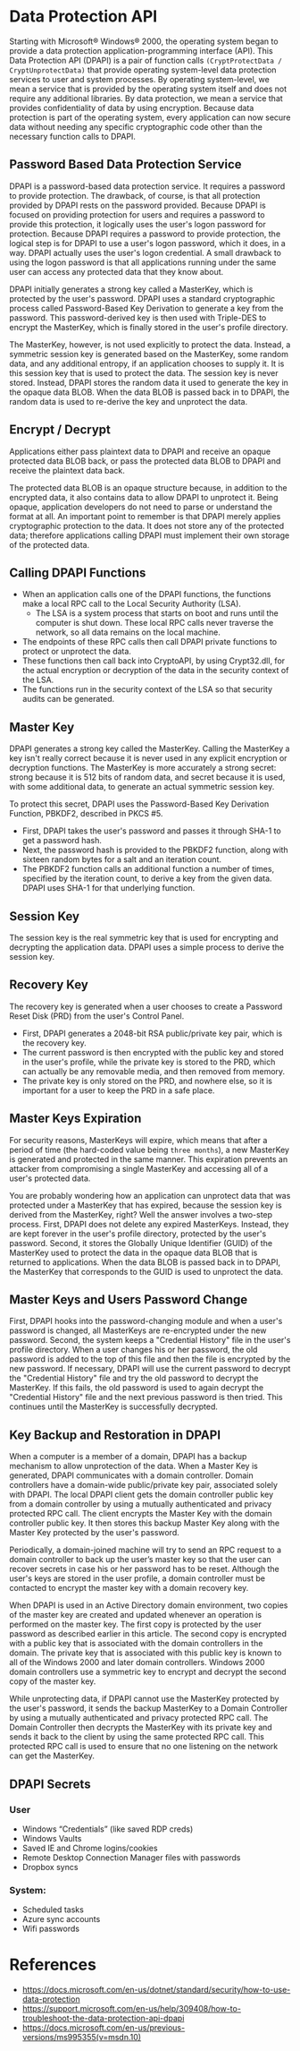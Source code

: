 # Data Protection API

Starting with Microsoft® Windows® 2000, the operating system began to provide a data protection application-programming interface (API). This Data Protection API (DPAPI) is a pair of function calls  `(CryptProtectData / CryptUnprotectData)` that provide operating system-level data protection services to user and system processes. By operating system-level, we mean a service that is provided by the operating system itself and does not require any additional libraries. By data protection, we mean a service that provides confidentiality of data by using encryption. Because data protection is part of the operating system, every application can now secure data without needing any specific cryptographic code other than the necessary function calls to DPAPI. 

## Password Based Data Protection Service

DPAPI is a password-based data protection service. It requires a password to provide protection. The drawback, of course, is that all protection provided by DPAPI rests on the password provided. Because DPAPI is focused on providing protection for users and requires a password to provide this protection, it logically uses the user's logon password for protection. Because DPAPI requires a password to provide protection, the logical step is for DPAPI to use a user's logon password, which it does, in a way. DPAPI actually uses the user's logon credential. A small drawback to using the logon password is that all applications running under the same user can access any protected data that they know about.

DPAPI initially generates a strong key called a MasterKey, which is protected by the user's password. DPAPI uses a standard cryptographic process called Password-Based Key Derivation to generate a key from the password. This password-derived key is then used with Triple-DES to encrypt the MasterKey, which is finally stored in the user's profile directory.

The MasterKey, however, is not used explicitly to protect the data. Instead, a symmetric session key is generated based on the MasterKey, some random data, and any additional entropy, if an application chooses to supply it. It is this session key that is used to protect the data. The session key is never stored. Instead, DPAPI stores the random data it used to generate the key in the opaque data BLOB. When the data BLOB is passed back in to DPAPI, the random data is used to re-derive the key and unprotect the data.

## Encrypt / Decrypt

Applications either pass plaintext data to DPAPI and receive an opaque protected data BLOB back, or pass the protected data BLOB to DPAPI and receive the plaintext data back.

The protected data BLOB is an opaque structure because, in addition to the encrypted data, it also contains data to allow DPAPI to unprotect it. Being opaque, application developers do not need to parse or understand the format at all. An important point to remember is that DPAPI merely applies cryptographic protection to the data. It does not store any of the protected data; therefore applications calling DPAPI must implement their own storage of the protected data.

## Calling DPAPI Functions

* When an application calls one of the DPAPI functions, the functions make a local RPC call to the Local Security Authority (LSA).
    * The LSA is a system process that starts on boot and runs until the computer is shut down. These local RPC calls never traverse the network, so all data remains on the local machine.
* The endpoints of these RPC calls then call DPAPI private functions to protect or unprotect the data.
* These functions then call back into CryptoAPI, by using Crypt32.dll, for the actual encryption or decryption of the data in the security context of the LSA.
* The functions run in the security context of the LSA so that security audits can be generated.

## Master Key

DPAPI generates a strong key called the MasterKey. Calling the MasterKey a key isn't really correct because it is never used in any explicit encryption or decryption functions. The MasterKey is more accurately a strong secret: strong because it is 512 bits of random data, and secret because it is used, with some additional data, to generate an actual symmetric session key.

To protect this secret, DPAPI uses the Password-Based Key Derivation Function, PBKDF2, described in PKCS #5.

* First, DPAPI takes the user's password and passes it through SHA-1 to get a password hash.
* Next, the password hash is provided to the PBKDF2 function, along with sixteen random bytes for a salt and an iteration count.
* The PBKDF2 function calls an additional function a number of times, specified by the iteration count, to derive a key from the given data. DPAPI uses SHA-1 for that underlying function.

## Session Key

The session key is the real symmetric key that is used for encrypting and decrypting the application data. DPAPI uses a simple process to derive the session key.

## Recovery Key

The recovery key is generated when a user chooses to create a Password Reset Disk (PRD) from the user's Control Panel.

* First, DPAPI generates a 2048-bit RSA public/private key pair, which is the recovery key.
* The current password is then encrypted with the public key and stored in the user's profile, while the private key is stored to the PRD, which can actually be any removable media, and then removed from memory.
* The private key is only stored on the PRD, and nowhere else, so it is important for a user to keep the PRD in a safe place.

## Master Keys Expiration

For security reasons, MasterKeys will expire, which means that after a period of time (the hard-coded value being `three months`), a new MasterKey is generated and protected in the same manner. This expiration prevents an attacker from compromising a single MasterKey and accessing all of a user's protected data.

You are probably wondering how an application can unprotect data that was protected under a MasterKey that has expired, because the session key is derived from the MasterKey, right? Well the answer involves a two-step process. First, DPAPI does not delete any expired MasterKeys. Instead, they are kept forever in the user's profile directory, protected by the user's password. Second, it stores the Globally Unique Identifier (GUID) of the MasterKey used to protect the data in the opaque data BLOB that is returned to applications. When the data BLOB is passed back in to DPAPI, the MasterKey that corresponds to the GUID is used to unprotect the data.

## Master Keys and Users Password Change

First, DPAPI hooks into the password-changing module and when a user's password is changed, all MasterKeys are re-encrypted under the new password. Second, the system keeps a "Credential History" file in the user's profile directory. When a user changes his or her password, the old password is added to the top of this file and then the file is encrypted by the new password. If necessary, DPAPI will use the current password to decrypt the "Credential History" file and try the old password to decrypt the MasterKey. If this fails, the old password is used to again decrypt the "Credential History" file and the next previous password is then tried. This continues until the MasterKey is successfully decrypted.

## Key Backup and Restoration in DPAPI

When a computer is a member of a domain, DPAPI has a backup mechanism to allow unprotection of the data. When a Master Key is generated, DPAPI communicates with a domain controller. Domain controllers have a domain-wide public/private key pair, associated solely with DPAPI. The local DPAPI client gets the domain controller public key from a domain controller by using a mutually authenticated and privacy protected RPC call. The client encrypts the Master Key with the domain controller public key. It then stores this backup Master Key along with the Master Key protected by the user's password.

Periodically, a domain-joined machine will try to send an RPC request to a domain controller to back up the user’s master key so that the user can recover secrets in case his or her password has to be reset. Although the user's keys are stored in the user profile, a domain controller must be contacted to encrypt the master key with a domain recovery key.

When DPAPI is used in an Active Directory domain environment, two copies of the master key are created and updated whenever an operation is performed on the master key. The first copy is protected by the user password as described earlier in this article. The second copy is encrypted with a public key that is associated with the domain controllers in the domain. The private key that is associated with this public key is known to all of the Windows 2000 and later domain controllers. Windows 2000 domain controllers use a symmetric key to encrypt and decrypt the second copy of the master key. 

While unprotecting data, if DPAPI cannot use the MasterKey protected by the user's password, it sends the backup MasterKey to a Domain Controller by using a mutually authenticated and privacy protected RPC call. The Domain Controller then decrypts the MasterKey with its private key and sends it back to the client by using the same protected RPC call. This protected RPC call is used to ensure that no one listening on the network can get the MasterKey.

## DPAPI Secrets

### User

* Windows “Credentials” (like saved RDP creds)
* Windows Vaults
* Saved IE and Chrome logins/cookies
* Remote Desktop Connection Manager files with passwords
* Dropbox syncs

### System:

* Scheduled tasks
* Azure sync accounts
* Wifi passwords

# References

* https://docs.microsoft.com/en-us/dotnet/standard/security/how-to-use-data-protection
* https://support.microsoft.com/en-us/help/309408/how-to-troubleshoot-the-data-protection-api-dpapi
* https://docs.microsoft.com/en-us/previous-versions/ms995355(v=msdn.10)
